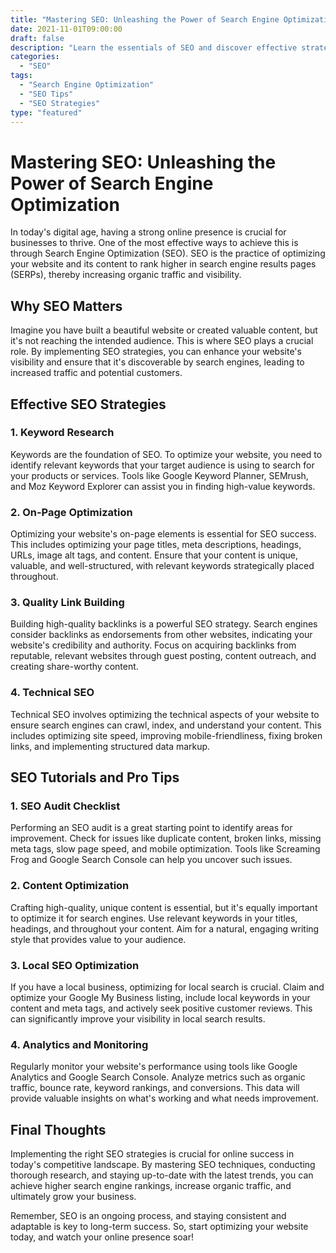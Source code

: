 ```yaml
---
title: "Mastering SEO: Unleashing the Power of Search Engine Optimization"
date: 2021-11-01T09:00:00
draft: false
description: "Learn the essentials of SEO and discover effective strategies, tutorials, and pro tips to boost your website's visibility on search engines."
categories:
  - "SEO"
tags:
  - "Search Engine Optimization"
  - "SEO Tips"
  - "SEO Strategies"
type: "featured"
---
```


# Mastering SEO: Unleashing the Power of Search Engine Optimization

In today's digital age, having a strong online presence is crucial for businesses to thrive. One of the most effective ways to achieve this is through Search Engine Optimization (SEO). SEO is the practice of optimizing your website and its content to rank higher in search engine results pages (SERPs), thereby increasing organic traffic and visibility.

## Why SEO Matters

Imagine you have built a beautiful website or created valuable content, but it's not reaching the intended audience. This is where SEO plays a crucial role. By implementing SEO strategies, you can enhance your website's visibility and ensure that it's discoverable by search engines, leading to increased traffic and potential customers.

## Effective SEO Strategies

### 1. Keyword Research

Keywords are the foundation of SEO. To optimize your website, you need to identify relevant keywords that your target audience is using to search for your products or services. Tools like Google Keyword Planner, SEMrush, and Moz Keyword Explorer can assist you in finding high-value keywords.

### 2. On-Page Optimization

Optimizing your website's on-page elements is essential for SEO success. This includes optimizing your page titles, meta descriptions, headings, URLs, image alt tags, and content. Ensure that your content is unique, valuable, and well-structured, with relevant keywords strategically placed throughout.

### 3. Quality Link Building

Building high-quality backlinks is a powerful SEO strategy. Search engines consider backlinks as endorsements from other websites, indicating your website's credibility and authority. Focus on acquiring backlinks from reputable, relevant websites through guest posting, content outreach, and creating share-worthy content.

### 4. Technical SEO

Technical SEO involves optimizing the technical aspects of your website to ensure search engines can crawl, index, and understand your content. This includes optimizing site speed, improving mobile-friendliness, fixing broken links, and implementing structured data markup.

## SEO Tutorials and Pro Tips

### 1. SEO Audit Checklist

Performing an SEO audit is a great starting point to identify areas for improvement. Check for issues like duplicate content, broken links, missing meta tags, slow page speed, and mobile optimization. Tools like Screaming Frog and Google Search Console can help you uncover such issues.

### 2. Content Optimization

Crafting high-quality, unique content is essential, but it's equally important to optimize it for search engines. Use relevant keywords in your titles, headings, and throughout your content. Aim for a natural, engaging writing style that provides value to your audience.

### 3. Local SEO Optimization

If you have a local business, optimizing for local search is crucial. Claim and optimize your Google My Business listing, include local keywords in your content and meta tags, and actively seek positive customer reviews. This can significantly improve your visibility in local search results.

### 4. Analytics and Monitoring

Regularly monitor your website's performance using tools like Google Analytics and Google Search Console. Analyze metrics such as organic traffic, bounce rate, keyword rankings, and conversions. This data will provide valuable insights on what's working and what needs improvement.

## Final Thoughts

Implementing the right SEO strategies is crucial for online success in today's competitive landscape. By mastering SEO techniques, conducting thorough research, and staying up-to-date with the latest trends, you can achieve higher search engine rankings, increase organic traffic, and ultimately grow your business.

Remember, SEO is an ongoing process, and staying consistent and adaptable is key to long-term success. So, start optimizing your website today, and watch your online presence soar!
